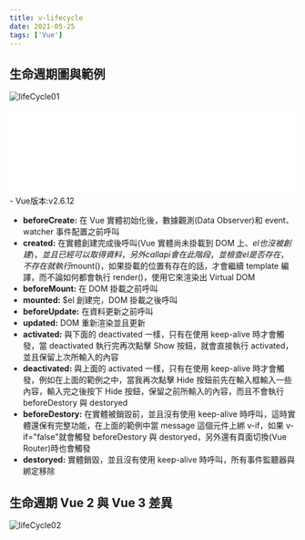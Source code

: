 ```yaml
---
title: v-lifecycle
date: 2021-05-25
tags: ['Vue']
---
```


<style>

.theme-default-content ul li{
    padding: 8.4px 0px 8.4px 0px;
}
.theme-default-content > p > [alt="lifeCycle01"] {
    vertical-align : middle;
}
</style>

## 生命週期圖與範例

![lifeCycle01](https://i.imgur.com/vEy4iy7.png)

<iframe width="100%" height="150" src="//jsfiddle.net/Chris_Walter/pw803ujr/175/embedded/result,js,html/dark/" allowfullscreen="allowfullscreen" allowpaymentrequest frameborder="0"></iframe>- Vue版本:v2.6.12

- <strong>beforeCreate:</strong> 在 Vue 實體初始化後，數據觀測(Data Observer)和 event、watcher 事件配置之前呼叫
- <strong>created:</strong> 在實體創建完成後呼叫(Vue 實體尚未掛載到 DOM 上、$el也沒被創建)，並且已經可以取得資料，另外call api會在此階段，並檢查el是否存在，不存在就執行$mount()，如果掛載的位置有存在的話，才會繼續 template 編譯，而不論如何都會執行 render()，使用它來渲染出 Virtual DOM
- <strong>beforeMount:</strong> 在 DOM 掛載之前呼叫
- <strong>mounted:</strong> \$el 創建完，DOM 掛載之後呼叫
- <strong>beforeUpdate:</strong> 在資料更新之前呼叫
- <strong>updated:</strong> DOM 重新渲染並且更新
- <strong>activated:</strong> 與下面的 deactivated 一樣，只有在使用 keep-alive 時才會觸發，當 deactivated 執行完再次點擊 Show 按鈕，就會直接執行 activated，並且保留上次所輸入的內容
- <strong>deactivated:</strong> 與上面的 activated 一樣，只有在使用 keep-alive 時才會觸發，例如在上面的範例之中，當我再次點擊 Hide 按鈕前先在輸入框輸入一些內容，輸入完之後按下 Hide 按鈕，保留之前所輸入的內容，而且不會執行 beforeDestory 與 destoryed
- <strong>beforeDestory:</strong> 在實體被銷毀前，並且沒有使用 keep-alive 時呼叫，這時實體還保有完整功能，在上面的範例中當 message 這個元件上綁 v-if，如果 v-if="false"就會觸發 beforeDestory 與 destoryed，另外還有頁面切換(Vue Router)時也會觸發
- <strong>destoryed:</strong> 實體銷毀，並且沒有使用 keep-alive 時呼叫，所有事件監聽器與綁定移除

## 生命週期 Vue 2 與 Vue 3 差異

![lifeCycle02](https://i.imgur.com/jn0cBel.png)
